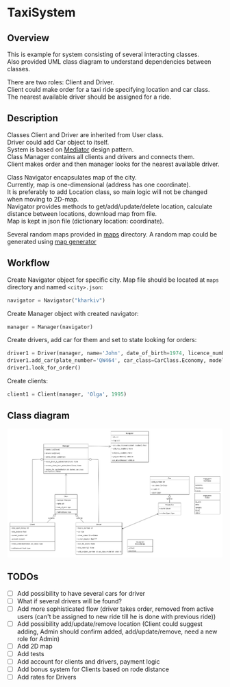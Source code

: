# TaxiSystem

## Overview
This is example for system consisting of several interacting classes.  
Also provided UML class diagram to understand dependencies between classes.  

There are two roles: Client and Driver.  
Client could make order for a taxi ride specifying location and car class.  
The nearest available driver should be assigned for a ride.  


## Description
Classes Client and Driver are inherited from User class.  
Driver could add Car object to itself.  
System is based on [Mediator](https://refactoring.guru/design-patterns/mediator) design pattern.  
Class Manager contains all clients and drivers and connects them.  
Client makes order and then manager looks for the nearest available driver.    

Class Navigator encapsulates map of the city.  
Currently, map is one-dimensional (address has one coordinate).  
It is preferably to add Location class, so main logic will not be changed when moving to 2D-map.  
Navigator provides methods to get/add/update/delete location, calculate distance between locations, download map from file.  
Map is kept in json file (dictionary location: coordinate).  

Several random maps provided in [maps](maps) directory.
A random map could be generated using [map generator](maps/map_generator.py) 


## Workflow
Create Navigator object for specific city. Map file should be located at `maps` directory and named `<city>.json`:
```python
navigator = Navigator("kharkiv")
```
Create Manager object with created navigator:
```python
manager = Manager(navigator)
```
Create drivers, add car for them and set to state looking for orders:
```python
driver1 = Driver(manager, name='John', date_of_birth=1974, licence_number='QQ324232')
driver1.add_car(plate_number='QW464', car_class=CarClass.Economy, model='Lanos', color=Color.BLUE)
driver1.look_for_order()
```
Create clients:
```python
client1 = Client(manager, 'Olga', 1995)
```

## Class diagram

![Class diagram for Taxi System](diagram/TaxiSystem.drawio.png)


## TODOs
- [ ] Add possibility to have several cars for driver
- [ ] What if several drivers will be found?
- [ ] Add more sophisticated flow (driver takes order, removed from active users (can't be assigned to new ride till he is done with previous ride))
- [ ] Add possibility add/update/remove location (Client could suggest adding, Admin should confirm added, add/update/remove, need a new role for Admin) 
- [ ] Add 2D map
- [ ] Add tests
- [ ] Add account for clients and drivers, payment logic
- [ ] Add bonus system for Clients based on rode distance
- [ ] Add rates for Drivers

